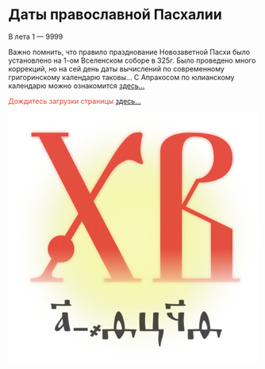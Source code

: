 Даты православной Пасхалии
===

  В лета 1 — 9999
  
  Важно помнить, что правило празднование Новозаветной Пасхи было установлено на 1-ом Вселенском соборе в 325г.
  Было проведено много коррекций, но на сей день даты вычислений по современному григоринскому календарю таковы…
  С Апракосом по юлианскому календарю можно ознакомится [здесь…](https://a374ru.github.io/aprakos.ru/)
  
  
<span style="color:#e34234">Дождитесь загрузки страницы</span> [здесь…](https://a374ru.github.io/orthodox_easter_list/DatesOfOrthodoxEaster)

<a href="https://a374ru.github.io/orthodox_easter_list/DatesOfOrthodoxEaster">![](docs/assets/img/XB.svg)</a>
